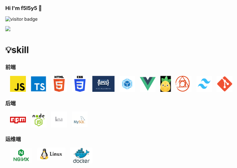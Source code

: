 ### Hi I'm f5l5y5 👋

<img src="https://visitor-badge.glitch.me/badge?page_id=f5l5y5.f5l5y5" alt="visitor badge" />

<!--
**f5l5y5/f5l5y5** is a ✨ _special_ ✨ repository because its `README.md` (this file) appears on your GitHub profile.

Here are some ideas to get you started:

- 🔭 I’m currently working on ...
- 🌱 I’m currently learning ...
- 👯 I’m looking to collaborate on ...
- 🤔 I’m looking for help with ...
- 💬 Ask me about ...
- 📫 How to reach me: ...
- 😄 Pronouns: ...
- ⚡ Fun fact: ...
-->
![](https://github-readme-stats.vercel.app/api?username=f5l5y5&show_icons=true?theme=radical)
<!--
https://metrics.lecoq.io/
https://gist.github.com/rxaviers/7360908
https://shields.io/
-->

# 💡skill

### 前端

<div style='display:flex'>
<img width='50' height='50' title='javaScript' style='margin-left:15px;' src='skill/js.png' />
<img width='50' height='50' title='typeScript' style='margin-left:15px;' src='skill/ts.png' />
<img width='50' height='50' title='html5' style='margin-left:15px;' src='skill/h5.png' />
<img width='50' height='50' title='css3' style='margin-left:15px;' src='skill/css3.png' />
<img width='70' height='50' title='less' style='margin-left:15px;' src='skill/less.png' />
<img width='50' height='50' title='webpack' style='margin-left:15px;' src='skill/webpack.png' />
<!-- <img width='50' height='50' title='rollup' style='margin-left:15px;' src='skill/rollup.png' /> -->
<!-- <img width='50' height='50' title='vite' style='margin-left:15px;' src='skill/vite.png' /> -->
<img width='50' height='50' title='vue' style='margin-left:15px;' src='skill/vue.png' />
<!-- <img width='50' height='50' title='vue' style='margin-left:15px;' src='skill/uni.png' /> -->
<img width='40' height='50' title='pinia' style='margin-left:15px;' src='skill/pinia.png' />
<img width='50' height='50' title='postCss' style='margin-left:15px;' src='skill/postCss.png' />
<!-- <img width='50' height='50' title='electron' style='margin-left:15px;' src='skill/electron.png' /> -->
<img width='50' height='50' title='tailwind' style='margin-left:15px;' src='skill/tailwind.png' />
<img width='50' height='50' title='git' style='margin-left:15px;' src='skill/git.png' />
</div>

### 后端

<div style='display:flex'>
<img width='50' height='50' title='npm' style='margin-left:15px;' src='skill/npm.png' />
<img width='50' height='50' title='nodejs' style='margin-left:15px;' src='skill/nodejs.png' />
<img width='50' height='50' title='koa' style='margin-left:15px;' src='skill/koa.png' />
<!-- <img width='50' height='50' title='express' style='margin-left:15px;' src='skill/express.png' /> -->
<!-- <img width='70' height='50' title='nest' style='margin-left:15px;' src='skill/nest.jpg' /> -->
<img width='50' height='50' title='mysql' style='margin-left:15px;' src='skill/mysql.png' />
<!-- <img width='100' height='50' title='typeOrm' style='margin-left:15px;' src='skill/typeOrm.png' /> -->
<!-- <img width='80' height='50' title='python' style='margin-left:15px;' src='skill/python.png' /> -->
<!-- <img width='80' height='50' title='java' style='margin-left:15px;' src='skill/java.png' /> -->
</div>

### 运维端
<div style='display:flex'>
<img width='70' height='50' title='nginx' style='margin-left:15px;' src='skill/nginx.png' />
<img width='90' height='40' title='linux' style='margin-left:15px;' src='skill/linux.png' />
<img width='70' height='50' title='docker' style='margin-left:15px;' src='skill/docker.png' />
</div>


